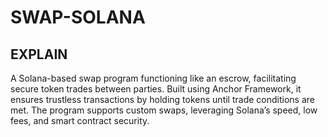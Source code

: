 # SWAP-SOLANA

## EXPLAIN

A Solana-based swap program functioning like an escrow, facilitating secure token trades between parties. 
Built using Anchor Framework, it ensures trustless transactions by holding tokens until trade conditions are met. 
The program supports custom swaps, leveraging Solana’s speed, low fees, and smart contract security.
